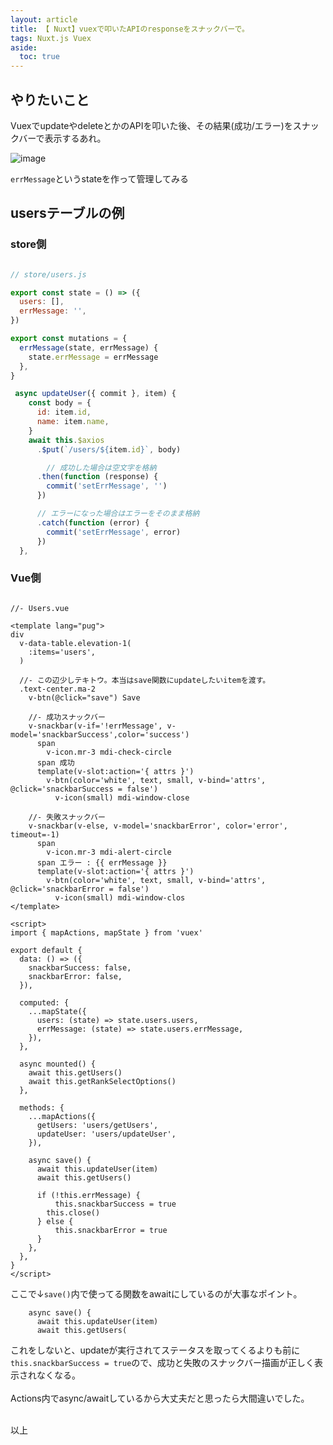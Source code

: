 ```yaml
---
layout: article
title: 【 Nuxt】vuexで叩いたAPIのresponseをスナックバーで。
tags: Nuxt.js Vuex
aside:
  toc: true
---
```



## やりたいこと
VuexでupdateやdeleteとかのAPIを叩いた後、その結果(成功/エラー)をスナックバーで表示するあれ。

![image](https://user-images.githubusercontent.com/44778704/94774022-f361a400-03f7-11eb-8c32-b32c9b9c43d5.png)

`errMessage`というstateを作って管理してみる

## usersテーブルの例

### store側

```js

// store/users.js

export const state = () => ({
  users: [],
  errMessage: '',
})

export const mutations = {
  errMessage(state, errMessage) {
    state.errMessage = errMessage
  },
}

 async updateUser({ commit }, item) {
    const body = {
      id: item.id,
      name: item.name,
    }
    await this.$axios
      .$put(`/users/${item.id}`, body)

        // 成功した場合は空文字を格納
      .then(function (response) {
        commit('setErrMessage', '')
      })

      // エラーになった場合はエラーをそのまま格納
      .catch(function (error) {
        commit('setErrMessage', error)
      })
  },

```


### Vue側

```pug

//- Users.vue

<template lang="pug">
div
  v-data-table.elevation-1(
    :items='users',
  )

  //- この辺少しテキトウ。本当はsave関数にupdateしたいitemを渡す。
  .text-center.ma-2
    v-btn(@click="save") Save

    //- 成功スナックバー
    v-snackbar(v-if='!errMessage', v-model='snackbarSuccess',color='success')
      span
        v-icon.mr-3 mdi-check-circle
      span 成功
      template(v-slot:action='{ attrs }')
        v-btn(color='white', text, small, v-bind='attrs', @click='snackbarSuccess = false')
          v-icon(small) mdi-window-close

    //- 失敗スナックバー
    v-snackbar(v-else, v-model='snackbarError', color='error', timeout=-1)
      span
        v-icon.mr-3 mdi-alert-circle
      span エラー : {{ errMessage }}
      template(v-slot:action='{ attrs }')
        v-btn(color='white', text, small, v-bind='attrs', @click='snackbarError = false')
          v-icon(small) mdi-window-clos
</template>

<script>
import { mapActions, mapState } from 'vuex'

export default {
  data: () => ({
    snackbarSuccess: false,
    snackbarError: false,
  }),

  computed: {
    ...mapState({
      users: (state) => state.users.users,
      errMessage: (state) => state.users.errMessage,
    }),
  },

  async mounted() {
    await this.getUsers()
    await this.getRankSelectOptions()
  },

  methods: {
    ...mapActions({
      getUsers: 'users/getUsers',
      updateUser: 'users/updateUser',
    }),

    async save() {
      await this.updateUser(item)
      await this.getUsers()

      if (!this.errMessage) {
          this.snackbarSuccess = true
        this.close()
      } else {
          this.snackbarError = true
      }
    },
  },
}
</script>

```


ここで↓`save()`内で使ってる関数をawaitにしているのが大事なポイント。
```
    async save() {
      await this.updateUser(item)
      await this.getUsers(
```
これをしないと、updateが実行されてステータスを取ってくるよりも前に`this.snackbarSuccess = true`ので、成功と失敗のスナックバー描画が正しく表示されなくなる。
<br/><br/>
Actions内でasync/awaitしているから大丈夫だと思ったら大間違いでした。
<br/><br/>

以上
